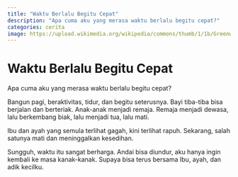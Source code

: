 ```yaml
---
title: "Waktu Berlalu Begitu Cepat"
description: "Apa cuma aku yang merasa waktu berlalu begitu cepat?"
categories: cerita
image: https://upload.wikimedia.org/wikipedia/commons/thumb/1/1b/Greenwich_clock.jpg/257px-Greenwich_clock.jpg
---
```

# Waktu Berlalu Begitu Cepat

Apa cuma aku yang merasa waktu berlalu begitu cepat?

Bangun pagi, beraktivitas, tidur, dan begitu seterusnya. Bayi tiba-tiba bisa berjalan dan berteriak. Anak-anak menjadi remaja. Remaja menjadi dewasa, lalu berkembang biak, lalu menjadi tua, lalu mati.

Ibu dan ayah yang semula terlihat gagah, kini terlihat rapuh. Sekarang, salah satunya mati dan meninggalkan kesedihan.

Sungguh, waktu itu sangat berharga. Andai bisa diundur, aku hanya ingin kembali ke masa kanak-kanak. Supaya bisa terus bersama Ibu, ayah, dan adik kecilku.
